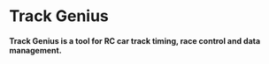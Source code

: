 # Track Genius
#### Track Genius is a tool for RC car track timing, race control and data management.